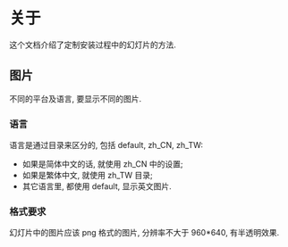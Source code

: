# 关于
这个文档介绍了定制安装过程中的幻灯片的方法.

## 图片
不同的平台及语言, 要显示不同的图片.

### 语言
语言是通过目录来区分的, 包括 default, zh_CN, zh_TW:
* 如果是简体中文的话, 就使用 zh_CN 中的设置;
* 如果是繁体中文, 就使用 zh_TW 目录;
* 其它语言里, 都使用 default, 显示英文图片.

### 格式要求
幻灯片中的图片应该 png 格式的图片, 分辨率不大于 960*640, 有半透明效果.

